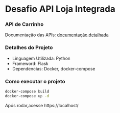 # Desafio API Loja Integrada

### API de Carrinho

Documentação das APIs:
[documentação detalhada](https://documenter.getpostman.com/view/1230522/TzCV3jKD#f43233f0-587a-4cea-90d7-f436825c5d81)

### Detalhes do Projeto

- Linguagem Utilizada: Python
- Frameword: Flask
- Dependencias: Docker, docker-compose

### Como executar o projeto

```bash
docker-compose build
docker-compose up -d
```
Após rodar,acesse https://localhost/<Endpoint>
